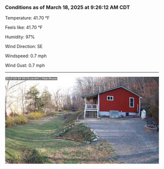 ### Conditions as of March 18, 2025 at 9:26:12 AM CDT 

Temperature: 41.70 &deg;F

Feels like: 41.70 &deg;F

Humidity: 97%

Wind Direction: SE

Windspeed: 0.7 mph

Wind Gust: 0.7 mph

---

<img src="./images/latest.jpeg"/>

